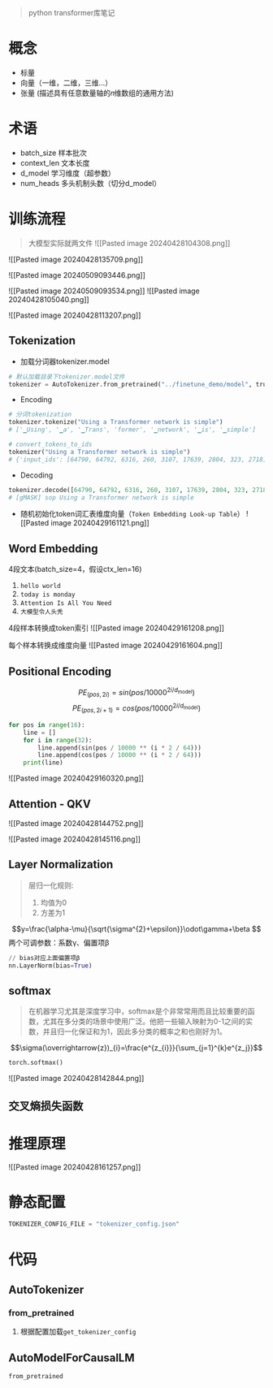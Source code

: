 > python transformer库笔记

# 概念

- 标量
- 向量（一维，二维，三维...）
- 张量 (描述具有任意数量轴的𝑛维数组的通用方法)

# 术语

- batch_size 样本批次
- context_len 文本长度
- d_model 学习维度（超参数）
- num_heads 多头机制头数（切分d_model）

# 训练流程

> 大模型实际就两文件
![[Pasted image 20240428104308.png]]

![[Pasted image 20240428135709.png]]

![[Pasted image 20240509093446.png]]

![[Pasted image 20240509093534.png]]
![[Pasted image 20240428105040.png]]

![[Pasted image 20240428113207.png]]
## Tokenization

- 加载分词器tokenizer.model
```python
# 默认加载目录下tokenizer.model文件
tokenizer = AutoTokenizer.from_pretrained("../finetune_demo/model", trust_remote_code=True)
```

- Encoding
```python
# 分词tokenization
tokenizer.tokenize("Using a Transformer network is simple")
# ['▁Using', '▁a', '▁Trans', 'former', '▁network', '▁is', '▁simple']

# convert_tokens_to_ids
tokenizer("Using a Transformer network is simple")
# {'input_ids': [64790, 64792, 6316, 260, 3107, 17639, 2804, 323, 2718], 'attention_mask': [1, 1, 1, 1, 1, 1, 1, 1, 1], 'position_ids': [0, 1, 2, 3, 4, 5, 6, 7, 8]}
```

- Decoding
```python
tokenizer.decode([64790, 64792, 6316, 260, 3107, 17639, 2804, 323, 2718])
# [gMASK] sop Using a Transformer network is simple
```

- 随机初始化token词汇表维度向量（`Token Embedding Look-up Table`）
![[Pasted image 20240429161121.png]]

## Word Embedding

4段文本(batch_size=4，假设ctx_len=16)
1. `hello world`
2. `today is monday`
3. `Attention Is All You Need`
4. `大模型令人头秃`

4段样本转换成token索引
![[Pasted image 20240429161208.png]]

每个样本转换成维度向量
![[Pasted image 20240429161604.png]]

## Positional Encoding

$$PE_{(pos,2i)}=sin(pos/10000^{2i/d_{\mathrm{model}}})$$
$$PE_{(pos,2i+1)}=cos(pos/10000^{2i/d_{\mathrm{model}}})$$
```python
for pos in range(16):  
    line = []  
    for i in range(32):  
        line.append(sin(pos / 10000 ** (i * 2 / 64)))  
        line.append(cos(pos / 10000 ** (i * 2 / 64)))  
    print(line)
```

![[Pasted image 20240429160320.png]]


## Attention - QKV

![[Pasted image 20240428144752.png]]

![[Pasted image 20240428145116.png]]

## Layer Normalization

> 层归一化规则:
> 1. 均值为0
> 2. 方差为1

$$y=\frac{\alpha-\mu}{\sqrt{\sigma^{2}+\epsilon}}\odot\gamma+\beta $$
两个可调参数：系数γ、偏置项β

```python
// bias对应上面偏置项β
nn.LayerNorm(bias=True)
```

## softmax

>在机器学习尤其是深度学习中，softmax是个非常常用而且比较重要的函数，尤其在多分类的场景中使用广泛。他把一些输入映射为0-1之间的实数，并且归一化保证和为1，因此多分类的概率之和也刚好为1。

$$\sigma(\overrightarrow{z})_{i}=\frac{e^{z_{i}}}{\sum_{j=1}^{k}e^{z_j}}$$
```python
torch.softmax()
```

![[Pasted image 20240428142844.png]]


## 交叉熵损失函数

# 推理原理

![[Pasted image 20240428161257.png]]














# 静态配置

```python 
TOKENIZER_CONFIG_FILE = "tokenizer_config.json"
```

# 代码

## AutoTokenizer

### from_pretrained
1. 根据配置加载`get_tokenizer_config`



## AutoModelForCausalLM

```python
from_pretrained
	
```